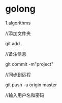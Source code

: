 # golong

1.algorithms



//添加文件夹

git add .

//备注信息

git commit -m"project"

//同步到远程

git push -u origin master

//输入用户名和密码
